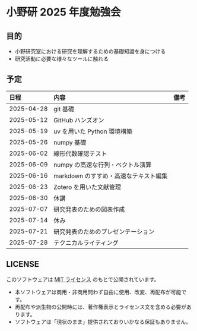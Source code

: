 # 小野研 2025 年度勉強会

## 目的

- 小野研究室における研究を理解するための基礎知識を身につける
- 研究活動に必要な様々なツールに触れる

## 予定

| 日程       | 内容                                  | 備考 |
| :--------- | :------------------------------------ | :--- |
| 2025-04-28 | git 基礎                              |      |
| 2025-05-12 | GitHub ハンズオン                     |      |
| 2025-05-19 | uv を用いた Python 環境構築           |      |
| 2025-05-26 | numpy 基礎                            |      |
| 2025-06-02 | 線形代数確認テスト                    |      |
| 2025-06-09 | numpy の高速な行列・ベクトル演算      |      |
| 2025-06-16 | markdown のすすめ・高速なテキスト編集 |      |
| 2025-06-23 | Zotero を用いた文献管理               |      |
| 2025-06-30 | 休講                                  |      |
| 2025-07-07 | 研究発表のための図表作成              |      |
| 2025-07-14 | 休み                                  |      |
| 2025-07-21 | 研究発表のためのプレゼンテーション    |      |
| 2025-07-28 | テクニカルライティング                |      |

## LICENSE

このソフトウェアは [MIT ライセンス](https://opensource.org/licenses/MIT) のもとで公開されています。

- 本ソフトウェアは商用・非商用問わず自由に使用、改変、再配布が可能です。
- 再配布や派生物の公開時には、著作権表示とライセンス文を含める必要があります。
- ソフトウェアは「現状のまま」提供されておりいかなる保証もありません。
